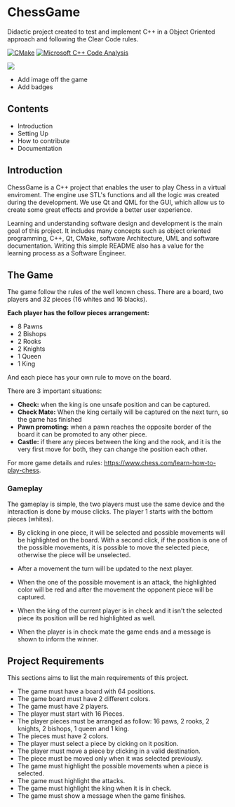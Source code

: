 # ChessGame
Didactic project created to test and implement C++ in a Object Oriented approach and following the Clear Code rules.

[![CMake](https://github.com/sedoski20/chessGame/actions/workflows/build.yml/badge.svg)](https://github.com/sedoski20/chessGame/actions/workflows/build.yml) [![Microsoft C++ Code Analysis](https://github.com/sedoski20/chessGame/actions/workflows/msvc.yml/badge.svg)](https://github.com/sedoski20/chessGame/actions/workflows/msvc.yml)

![](https://github.com/sedoski20/chessGame/tree/master/doc/main.PNG)

* Add image off the game
* Add badges


## Contents

* Introduction
* Setting Up
* How to contribute
* Documentation

## Introduction

ChessGame is a C++ project that enables the user to play Chess in a virtual enviroment.
The engine use STL's functions and all the logic was created during the development. 
We use Qt and QML for the GUI, which allow us to create some great effects and provide a better user experience.

Learning and understanding software design and development is the main goal of this project. It includes many concepts such as object oriented programming, C++, Qt, CMake, software Architecture, UML and software documentation. Writing this simple README also has a value for the learning process as a Software Engineer.

## The Game

The game follow the rules of the well known chess. There are a board, two players and 32 pieces (16 whites and 16 blacks).

**Each player has the follow pieces arrangement:**

* 8 Pawns
* 2 Bishops
* 2 Rooks
* 2 Knights
* 1 Queen 
* 1 King

And each piece has your own rule to move on the board.

There are 3 important situations:

* **Check:** when the king is one unsafe position and can be captured.
* **Check Mate:** When the king certaily will be captured on the next turn, so the game has finished
* **Pawn promoting:** when a pawn reaches the opposite border of the board it can be promoted to any other piece.
* **Castle:** if there any pieces between the king and the rook, and it is the very first move for both, they can change the position each other. 

For more game details and rules: https://www.chess.com/learn-how-to-play-chess.

### Gameplay

The gameplay is simple, the two players must use the same device and the interaction is done by mouse clicks. The player 1 starts with the bottom pieces (whites). 

* By clicking in one piece, it will be selected and possible movements will be highlighted on the board. With a second click, if the position is one of the possible movements, it is possible to move the selected piece,  otherwise the piece will be unselected. 

* After a movement the turn will be updated to the next player.

* When the one of the possible movement is an attack, the highlighted color will be red and after the movement the opponent piece will be captured.

* When the king of the current player is in check and it isn't the selected piece its position will be red highlighted as well.

* When the player is in check mate the game ends and a message is shown to inform the winner.

## Project Requirements

This sections aims to list the main requirements of this project.

* The game must have a board with 64 positions.
* The game board must have 2 different colors.
* The game must have 2 players.
* The player must start with 16 Pieces.
* The player pieces must be arranged as follow: 16 paws, 2 rooks, 2 knights, 2 bishops, 1 queen and 1  king.
* The pieces must have 2 colors.
* The player must select a piece by cicking on it position.
* The player must move a piece by clicking in a valid destination.
* The piece must be moved only when it was selected previously.
* The game must highlight the possible movements when a piece is selected.
* The game must highlight the attacks.
* The game must highlight the king when it is in check.
* The game must show a message when the game finishes.









